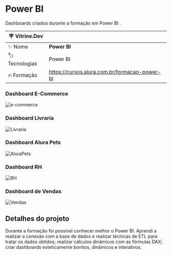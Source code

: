 # Power BI
Dashboards criados durante a formação em Power BI .

| :placard: Vitrine.Dev |     |
| -------------  | --- |
| :sparkles: Nome        | **Power BI**
| :label: Tecnologias | Power BI
| :fire: Formação     | https://cursos.alura.com.br/formacao-power-bi

<!-- Inserir imagem com a #vitrinedev ao final do link -->
### Dashboard E-Commerce
![e-commerce](https://user-images.githubusercontent.com/39106619/217882243-ae2573a7-2590-40c9-a554-7024fa410832.png#vitrinedev)

### Dashboard Livraria
![Livraria](https://user-images.githubusercontent.com/39106619/217882805-cbb37470-41c5-4267-b6c8-4911415de594.png)

### Dashboard Alura Pets
![AluraPets](https://user-images.githubusercontent.com/39106619/217884290-02c106dc-5dea-41f2-9679-c4d3067081ae.png)

### Dashboard RH
![RH](https://user-images.githubusercontent.com/39106619/217884904-73ecb62a-66f8-4a22-ad69-4ef0572743aa.png)

### Dashboard de Vendas
![Vendas](https://user-images.githubusercontent.com/39106619/217885334-7f86dabb-70b6-4b55-be16-b02f139b65f9.png)

## Detalhes do projeto
Durante a formação foi possível conhecer melhor o Power BI. Aprendi a realizar a conexão com a base de dados e realizar técnicas de ETL para tratar os dados obtidos; realizar cálculos dinâmicos com as fórmulas DAX; criar dashboards esteticamente bonitos, dinâmicos e interativos.
